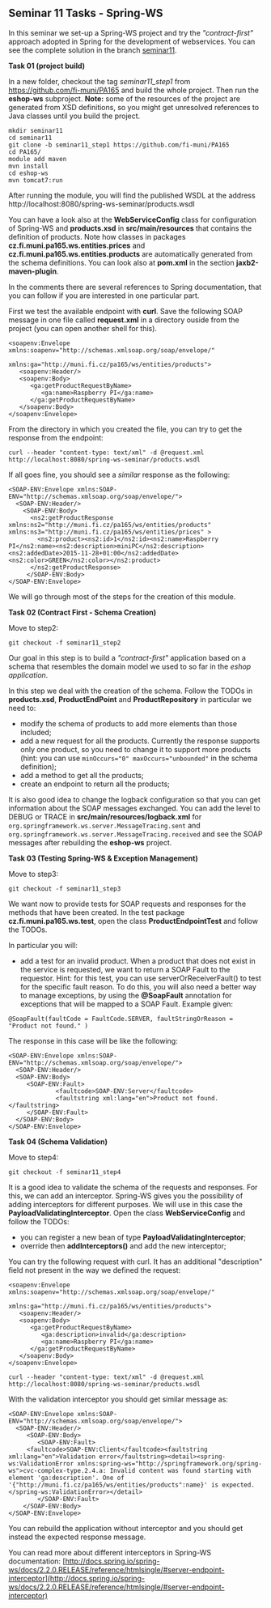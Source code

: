 ## Seminar 11 Tasks - Spring-WS

In this seminar we set-up a Spring-WS project and try the *"contract-first"* approach adopted in Spring for the development of webservices.
You can see the complete solution in the branch [seminar11](https://github.com/fi-muni/PA165/tree/seminar11).

**Task 01 (project build)** 

In a new folder, checkout the tag *seminar11_step1* from https://github.com/fi-muni/PA165 and build the whole project. Then run the **eshop-ws** subproject. **Note:** some of the resources of the project are generated from XSD definitions, so you might get unresolved references to Java classes until you build the project.

```
mkdir seminar11
cd seminar11
git clone -b seminar11_step1 https://github.com/fi-muni/PA165
cd PA165/
module add maven
mvn install
cd eshop-ws
mvn tomcat7:run
```

After running the module, you will find the published WSDL at the address http://localhost:8080/spring-ws-seminar/products.wsdl

You can have a look also at the **WebServiceConfig** class for configuration of Spring-WS and **products.xsd** in **src/main/resources** that contains the definition of products. Note how classes in packages **cz.fi.muni.pa165.ws.entities.prices** and **cz.fi.muni.pa165.ws.entities.products** are automatically generated from the schema definitions. You can look also at **pom.xml** in the section **jaxb2-maven-plugin**.

In the comments there are several references to Spring documentation, that you can follow if you are interested in one particular part. 

First we test the available endpoint with **curl**. Save the following SOAP message in one file called **request.xml** in a directory ouside from the project (you can open another shell for this).

```
<soapenv:Envelope xmlns:soapenv="http://schemas.xmlsoap.org/soap/envelope/"
				  xmlns:ga="http://muni.fi.cz/pa165/ws/entities/products">
   <soapenv:Header/>
   <soapenv:Body>
      <ga:getProductRequestByName>
         <ga:name>Raspberry PI</ga:name>
      </ga:getProductRequestByName>
   </soapenv:Body>
</soapenv:Envelope>
```
From the directory in which you created the file, you can try to get the response from the endpoint:

```curl --header "content-type: text/xml" -d @request.xml http://localhost:8080/spring-ws-seminar/products.wsdl```

If all goes fine, you should see a *similar* response as the following:

```
<SOAP-ENV:Envelope xmlns:SOAP-ENV="http://schemas.xmlsoap.org/soap/envelope/">
  <SOAP-ENV:Header/>
    <SOAP-ENV:Body>
      <ns2:getProductResponse xmlns:ns2="http://muni.fi.cz/pa165/ws/entities/products" xmlns:ns3="http://muni.fi.cz/pa165/ws/entities/prices" >
        <ns2:product><ns2:id>1</ns2:id><ns2:name>Raspberry PI</ns2:name><ns2:description>miniPC</ns2:description><ns2:addedDate>2015-11-28+01:00</ns2:addedDate><ns2:color>GREEN</ns2:color></ns2:product>
      </ns2:getProductResponse>
     </SOAP-ENV:Body>
</SOAP-ENV:Envelope>
```

We will go through most of the steps for the creation of this module.

**Task 02 (Contract First - Schema Creation)** 

Move to step2:
```
git checkout -f seminar11_step2 
```

Our goal in this step is to build a *"contract-first"* application based on a schema that resembles the domain model we used to so far in the *eshop application*. 

In this step we deal with the creation of the schema. Follow the TODOs in **products.xsd**, **ProductEndPoint** and **ProductRepository** in particular we need to:

* modify the schema of products to add more elements than those included;
* add a new request for all the products. Currently the response supports only one product, so you need to change it to support more products (hint: you can use ```minOccurs="0" maxOccurs="unbounded"``` in the schema definition);
* add a method to get all the products;
* create an endpoint to return all the products;

It is also good idea to change the logback configuration so that you can get information about the SOAP messages exchanged. You can add the level to DEBUG or TRACE in **src/main/resources/logback.xml** for ```org.springframework.ws.server.MessageTracing.sent``` and ```org.springframework.ws.server.MessageTracing.received``` and see the SOAP messages after rebuilding the **eshop-ws** project.


**Task 03 (Testing Spring-WS & Exception Management)** 

Move to step3:
```
git checkout -f seminar11_step3 
```

We want now to provide tests for SOAP requests and responses for the methods that have been created. In the test package **cz.fi.muni.pa165.ws.test**, open the class **ProductEndpointTest** and follow the TODOs.

In particular you will:
* add a test for an invalid product. When a product that does not exist in the service is requested, we want to return a SOAP Fault to the requestor. Hint: for this test, you can use serverOrReceiverFault() to test for the specific fault reason. To do this, you will also need a better way to manage exceptions, by using the **@SoapFault** annotation for exceptions that will be mapped to a SOAP Fault. Example given:

```
@SoapFault(faultCode = FaultCode.SERVER, faultStringOrReason = "Product not found." )

```

The response in this case will be like the following:

```
<SOAP-ENV:Envelope xmlns:SOAP-ENV="http://schemas.xmlsoap.org/soap/envelope/">
  <SOAP-ENV:Header/>
  <SOAP-ENV:Body>
     <SOAP-ENV:Fault>
             <faultcode>SOAP-ENV:Server</faultcode>
             <faultstring xml:lang="en">Product not found.</faultstring>
     </SOAP-ENV:Fault>
  </SOAP-ENV:Body>
</SOAP-ENV:Envelope>
```


**Task 04 (Schema Validation)** 

Move to step4:
```
git checkout -f seminar11_step4
```

It is a good idea to validate the schema of the requests and responses. For this, we can add an interceptor. Spring-WS gives you the possibility of adding interceptors for different purposes. We will use in this case the **PayloadValidatingInterceptor**. Open the class **WebServiceConfig** and follow the TODOs:

* you can register a new bean of type **PayloadValidatingInterceptor**;
* override then **addInterceptors()** and add the new interceptor;
        

You can try the following request with curl. It has an additional "description" field not present in the way we defined the request:
    
```
<soapenv:Envelope xmlns:soapenv="http://schemas.xmlsoap.org/soap/envelope/"
				  xmlns:ga="http://muni.fi.cz/pa165/ws/entities/products">
   <soapenv:Header/>
   <soapenv:Body>
      <ga:getProductRequestByName>
         <ga:description>invalid</ga:description>
         <ga:name>Raspberry PI</ga:name>
      </ga:getProductRequestByName>
   </soapenv:Body>
</soapenv:Envelope>
```

```curl --header "content-type: text/xml" -d @request.xml http://localhost:8080/spring-ws-seminar/products.wsdl```

With the validation interceptor you should get similar message as:

```
<SOAP-ENV:Envelope xmlns:SOAP-ENV="http://schemas.xmlsoap.org/soap/envelope/">
  <SOAP-ENV:Header/>
     <SOAP-ENV:Body>
        <SOAP-ENV:Fault>
     <faultcode>SOAP-ENV:Client</faultcode><faultstring xml:lang="en">Validation error</faultstring><detail><spring-ws:ValidationError xmlns:spring-ws="http://springframework.org/spring-ws">cvc-complex-type.2.4.a: Invalid content was found starting with element 'ga:description'. One of '{"http://muni.fi.cz/pa165/ws/entities/products":name}' is expected.</spring-ws:ValidationError></detail>
        </SOAP-ENV:Fault>
    </SOAP-ENV:Body>
</SOAP-ENV:Envelope>
```

You can rebuild the application without interceptor and you should get instead the expected response message.


You can read more about different interceptors in Spring-WS documentation: [http://docs.spring.io/spring-ws/docs/2.2.0.RELEASE/reference/htmlsingle/#server-endpoint-interceptor](http://docs.spring.io/spring-ws/docs/2.2.0.RELEASE/reference/htmlsingle/#server-endpoint-interceptor)

